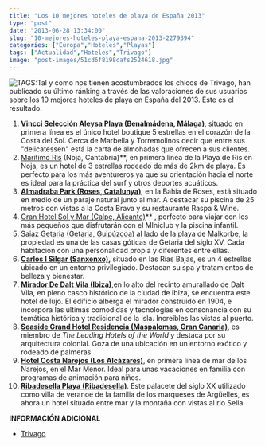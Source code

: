 ```yaml
---
title: "Los 10 mejores hoteles de playa de España 2013"
type: "post"
date: "2013-06-28 13:34:00"
slug: "10-mejores-hoteles-playa-espana-2013-2279394"
categories: ["Europa","Hoteles","Playas"]
tags: ["Actualidad","Hoteles","Trivago"]
image: "post-images/51cd6f8198cafs2524618.jpg"
---
```


 ![ TAGS:](post-images/51cd6f8198cafs2524618.jpg "MIrador de Dalt Vila , detalle de la piscina")Tal y como nos tienen acostumbrados los chicos de Trivago, han publicado su último ránking a través de las valoraciones de sus usuarios sobre los 10 mejores hoteles de playa en España del 2013. Este es el resultado.

1. [**Vincci Selección Aleysa Playa (Benalmádena, Málaga)**](http://www.trivago.es/benalmadena-89089/hotel/vincci-seleccion-aleysa-100353), situado en primera línea es el único hotel boutique 5 estrellas en el corazón de la Costa del Sol. Cerca de Marbella y Torremolinos decir que entre sus "delicatessen" está la carta de almohadas que ofrecen a sus clientes.
2. [Marítimo Ris](http://www.trivago.es/noja-102398/hotel/maritimo-ris-1585857) (Noja, Cantabria)**, en primera línea de la Playa de Ris en Noja, es un hotel de 3 estrellas rodeado de más de 2km de playa. Es perfecto para los más aventureros ya que su orientación hacia el norte es ideal para la práctica del surf y otros deportes acuáticos.
3. [**Almadraba Park (Roses, Catalunya)**](http://www.trivago.es/roses-31984/hotel/almadraba-park-81792), en la Bahia de Roses, está situado en medio de un paraje natural junto al mar. A destacar su piscina de 25 metros con vistas a la Costa Brava y su restaurante Raspa &amp; Wine.
4. [Gran Hotel Sol y Mar (Calpe, Alicante)](http://www.trivago.es/calpe-32045/hotel/sol-y-mar-gran-hotel-spa---beach-club-225306)** , perfecto para viajar con los más pequeños que disfrutarán con el MIniclub y la piscina infantil.
5. [Saiaz Getaria (Getaria, Guipúzcoa)](/wp-content/uploads/2013/06/51cd7027f02aes8207872.jpg) al lado de la playa de Malkorbe, la propiedad es una de las casas góticas de Getaria del siglo XV. Cada habitación con una personalidad propia y diferentes entre ellas.
6. **[Carlos I Silgar (Sanxenxo)](http://www.trivago.es/sanxenxo-102653/hotel/carlos-i-silgar-156753),** situado en las Rías Bajas, es un 4 estrellas ubicado en un entorno privilegiado. Destacan su spa y tratamientos de belleza y bienestar.
7. [**Mirador De Dalt Vila (Ibiza)**](http://www.trivago.es/ibiza-31657/hotel/mirador-de-dalt-vila-905081),en lo alto del recinto amurallado de Dalt Vila, en pleno casco histórico de la ciudad de Ibiza, se encuentra este hotel de lujo. El edificio alberga el mirador construido en 1904, e incorpora las últimas comodidas y tecnologías en consonancia con su temática histórica y tradicional de la isla. Increíbles las vistas al puerto.
8. [**Seaside Grand Hotel Residencia (Maspalomas, Gran Canaria)**](http://www.trivago.es/maspalomas-31825/hotel/seaside-grand-hotel-residencia-7161), es miembro de *The Leading Hotels of the World* y destaca por su arquitectura colonial. Goza de una ubicación en un entorno exótico y rodeado de palmeras
9. [**Hotel Costa Narejos (Los Alcázares)**](http://www.trivago.es/los-alcazares-32033/hotel/costa-narejos-511621), en primera linea de mar de los Narejos, en el Mar Menor. Ideal para unas vacaciones en familia con programas de animación para niños.
10. [**Ribadesella Playa (Ribadesella)**](http://www.trivago.es/ribadesella-31630/hotel/ribadesella-playa-160162). Este palacete del siglo XX utilizado como villa de veranoe de la familia de los marqueses de Argüelles, es ahora un hotel situado entre mar y la montaña con vistas al rio Sella.

 **INFORMACIÓN ADICIONAL**

- [Trivago](http://www.trivago.es)